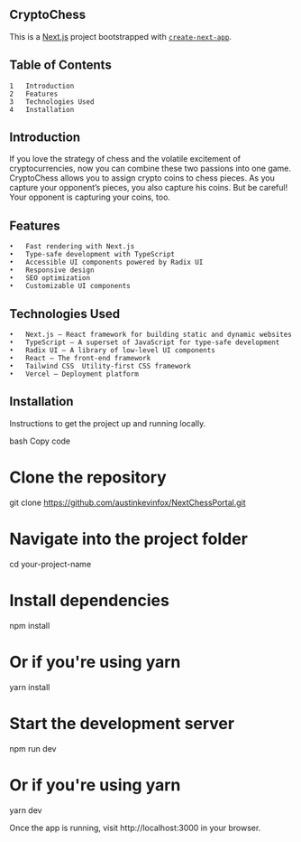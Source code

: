 

## CryptoChess

This is a [Next.js](https://nextjs.org) project bootstrapped with [`create-next-app`](https://nextjs.org/docs/app/api-reference/cli/create-next-app).

## Table of Contents

    1	Introduction
    2	Features
    3	Technologies Used
    4	Installation

## Introduction

If you love the strategy of chess and the volatile excitement of cryptocurrencies, now you can combine these two passions into one game. CryptoChess allows you to assign crypto coins to chess pieces. As you capture your opponent’s pieces, you also capture his coins. But be careful! Your opponent is capturing your coins, too.

## Features

    •	Fast rendering with Next.js
    •	Type-safe development with TypeScript
    •	Accessible UI components powered by Radix UI
    •	Responsive design
    •	SEO optimization
    •	Customizable UI components

## Technologies Used

    •	Next.js – React framework for building static and dynamic websites
    •	TypeScript – A superset of JavaScript for type-safe development
    •	Radix UI – A library of low-level UI components
    •	React – The front-end framework
    •	Tailwind CSS  Utility-first CSS framework
    •	Vercel – Deployment platform

## Installation

Instructions to get the project up and running locally.

bash
Copy code

# Clone the repository

git clone https://github.com/austinkevinfox/NextChessPortal.git

# Navigate into the project folder

cd your-project-name

# Install dependencies

npm install

# Or if you're using yarn

yarn install

# Start the development server

npm run dev

# Or if you're using yarn

yarn dev

Once the app is running, visit http://localhost:3000 in your browser.
